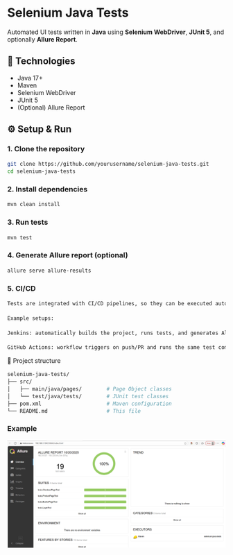 # Selenium Java Tests

Automated UI tests written in **Java** using **Selenium WebDriver**, **JUnit 5**, and optionally **Allure Report**.

## 🧰 Technologies
- Java 17+
- Maven
- Selenium WebDriver
- JUnit 5
- (Optional) Allure Report

## ⚙️ Setup & Run

### 1. Clone the repository
```bash
git clone https://github.com/yourusername/selenium-java-tests.git
cd selenium-java-tests
```

### 2. Install dependencies
```bash 
mvn clean install
```

### 3. Run tests
```bash
mvn test
```
### 4. Generate Allure report (optional)
``` bash
allure serve allure-results
```
### 5. CI/CD
``` bash
Tests are integrated with CI/CD pipelines, so they can be executed automatically on every commit or pull request.

Example setups:

Jenkins: automatically builds the project, runs tests, and generates Allure reports.

GitHub Actions: workflow triggers on push/PR and runs the same test commands.
```

📁 Project structure
``` bash
selenium-java-tests/
├── src/
│   ├── main/java/pages/        # Page Object classes
│   └── test/java/tests/        # JUnit test classes
├── pom.xml                     # Maven configuration
└── README.md                   # This file
```

### Example
![Allure Report](img/img.png)